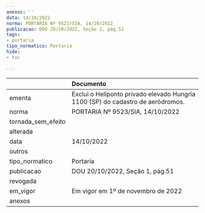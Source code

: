 ```yaml
---
anexos: ''
data: 14/10/2022
norma: PORTARIA Nº 9523/SIA, 14/10/2022
publicacao: DOU 20/10/2022, Seção 1, pág.51
tags:
- portaria
tipo_normatico: Portaria
hide: 
- toc 
 
---
```


|                    | Documento                                                                       |
|:-------------------|:--------------------------------------------------------------------------------|
| ementa             | Exclui o Heliponto privado elevado Hungria 1100 (SP) do cadastro de aeródromos. |
| norma              | PORTARIA Nº 9523/SIA, 14/10/2022                                                |
| tornada_sem_efeito |                                                                                 |
| alterada           |                                                                                 |
| data               | 14/10/2022                                                                      |
| outros             |                                                                                 |
| tipo_normatico     | Portaria                                                                        |
| publicacao         | DOU 20/10/2022, Seção 1, pág.51                                                 |
| revogada           |                                                                                 |
| em_vigor           | Em vigor em 1º de novembro de 2022                                              |
| anexos             |                                                                                 |